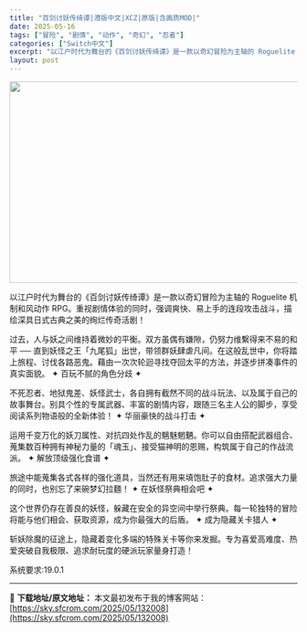 ```yaml
---
title: "百剑讨妖传绮谭|港版中文|XCZ|原版|含画质MOD|"
date: 2025-05-16
tags: ["冒险", "剧情", "动作", "奇幻", "忍者"]
categories: ["Switch中文"]
excerpt: "以江户时代为舞台的《百剑讨妖传绮谭》是一款以奇幻冒险为主轴的 Roguelite 机制和风动作 RPG。重视剧情体验的同时，强调爽快、易上手的连段攻击战斗，描绘深具日式古典之美的绚烂传奇活剧！ 过去，人与妖之间维持着微妙的平衡。双方虽偶有嫌隙，仍努力维繫得来不易的和平 ── 直到妖怪之王「九尾狐」出&hellip;"
layout: post
---
```


<img class="aligncenter size-full wp-image-131981" src="https://sky.sfcrom.com/wp-content/uploads/2025/05/2025051602135322.webp" alt="" width="616" height="353" />

以江户时代为舞台的《百剑讨妖传绮谭》是一款以奇幻冒险为主轴的 Roguelite 机制和风动作 RPG。重视剧情体验的同时，强调爽快、易上手的连段攻击战斗，描绘深具日式古典之美的绚烂传奇活剧！

过去，人与妖之间维持着微妙的平衡。双方虽偶有嫌隙，仍努力维繫得来不易的和平 ── 直到妖怪之王「九尾狐」出世，带领群妖肆虐凡间。在这般乱世中，你将踏上旅程、讨伐各路恶鬼。藉由一次次轮迴寻找夺回太平的方法，并逐步拼凑事件的真实面貌。
✦ 百玩不腻的角色分歧 ✦

不死忍者、地狱鬼差、妖怪武士，各自拥有截然不同的战斗玩法、以及属于自己的故事舞台。别具个性的专属武器、丰富的剧情内容，跟随三名主人公的脚步，享受阅读系列物语般的全新体验！
✦ 华丽豪快的战斗打击 ✦

运用千变万化的妖刀属性、对抗四处作乱的魑魅魍魉。你可以自由搭配武器组合、蒐集数百种拥有神秘力量的「魂玉」、接受猫神明的恩赐，构筑属于自己的作战流派。
✦ 解放顶级强化食谱 ✦

旅途中能蒐集各式各样的强化道具，当然还有用来填饱肚子的食材。追求强大力量的同时，也别忘了来碗梦幻拉麵！
✦ 在妖怪祭典相会吧 ✦

这个世界仍存在善良的妖怪，躲藏在安全的异空间中举行祭典。每一轮独特的冒险将能与他们相会、获取资源，成为你最强大的后盾。
✦ 成为隐藏关卡猎人 ✦

斩妖除魔的征途上，隐藏着变化多端的特殊关卡等你来发掘。专为喜爱高难度、热爱突破自我极限、追求耐玩度的硬派玩家量身打造！

系统要求:19.0.1

---
📖 **下载地址/原文地址：** 本文最初发布于我的博客网站：[https://sky.sfcrom.com/2025/05/132008](https://sky.sfcrom.com/2025/05/132008)
